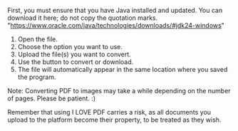 First, you must ensure that you have Java installed and updated. You can download it here; do not copy the quotation marks.
"https://www.oracle.com/java/technologies/downloads/#jdk24-windows"

1. Open the file.
2. Choose the option you want to use.
3. Upload the file(s) you want to convert.
4. Use the button to convert or download.
5. The file will automatically appear in the same location where you saved the program.

Note: Converting PDF to images may take a while depending on the number of pages. Please be patient. :)

Remember that using I LOVE PDF carries a risk, as all documents you upload to the platform become their property, to be treated as they wish.
